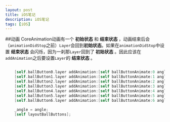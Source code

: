 ```yaml
---
layout: post
title: iOS笔记
description: iOS笔记
tags: [iOS]
---
```

##动画
CoreAnimation动画有一个 **初始状态** 和 **结束状态** ，动画结束后会 （``animationDidStop``之前）``Layer``会回到**初始状态**。如果在``animationDidStop``中设置 **结束状态** 会闪烁，因为一刹那``Layer``回到了 **初始状态** 。因此应该在``addAnimation``之后要设置``Layer``的 **结束状态** 。

```objective-c

    [self.ballButton0.layer addAnimation:[self ballButtonAnimate:0 angle:angle] forKey:nil];
    [self.ballButton1.layer addAnimation:[self ballButtonAnimate:1 angle:angle] forKey:nil];
    [self.ballButton2.layer addAnimation:[self ballButtonAnimate:2 angle:angle] forKey:nil];
    [self.ballButton3.layer addAnimation:[self ballButtonAnimate:3 angle:angle] forKey:nil];
    [self.ballButton4.layer addAnimation:[self ballButtonAnimate:4 angle:angle] forKey:nil];
    [self.ballButton5.layer addAnimation:[self ballButtonAnimate:5 angle:angle] forKey:nil];
    [self.ballButton6.layer addAnimation:[self ballButtonAnimate:6 angle:angle] forKey:nil];
  
    _angle = angle;
    [self layoutBallButtons];
```
